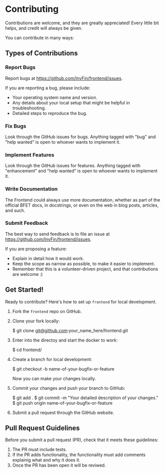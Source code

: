# Contributing

Contributions are welcome, and they are greatly appreciated! Every little bit
helps, and credit will always be given.

You can contribute in many ways:

## Types of Contributions

### Report Bugs

Report bugs at https://github.com/InvFin/frontend/issues.

If you are reporting a bug, please include:

- Your operating system name and version.
- Any details about your local setup that might be helpful in troubleshooting.
- Detailed steps to reproduce the bug.

### Fix Bugs

Look through the GitHub issues for bugs. Anything tagged with "bug" and "help
wanted" is open to whoever wants to implement it.

### Implement Features

Look through the GitHub issues for features. Anything tagged with "enhancement"
and "help wanted" is open to whoever wants to implement it.

### Write Documentation

The Frontend could always use more documentation, whether as part of the
official BFET docs, in docstrings, or even on the web in blog posts,
articles, and such.

### Submit Feedback

The best way to send feedback is to file an issue at https://github.com/InvFin/frontend/issues.

If you are proposing a feature:

- Explain in detail how it would work.
- Keep the scope as narrow as possible, to make it easier to implement.
- Remember that this is a volunteer-driven project, and that contributions
  are welcome :)

## Get Started!

Ready to contribute? Here's how to set up `frontend` for local development.

1. Fork the `frontend` repo on GitHub.
2. Clone your fork locally:

   $ git clone git@github.com:your_name_here/frontend.git

3. Enter into the directoy and start the docker to work:

   $ cd frontend/

4. Create a branch for local development:

   $ git checkout -b name-of-your-bugfix-or-feature

   Now you can make your changes locally.

5. Commit your changes and push your branch to GitHub:

   $ git add .
   $ git commit -m "Your detailed description of your changes."
   $ git push origin name-of-your-bugfix-or-feature

6. Submit a pull request through the GitHub website.

## Pull Request Guidelines

Before you submit a pull request (PR), check that it meets these guidelines:

1. The PR must include tests.
2. If the PR adds functionality, the functionality must add comments explainig what and why it does it.
3. Once the PR has been open it will be reviwed.
